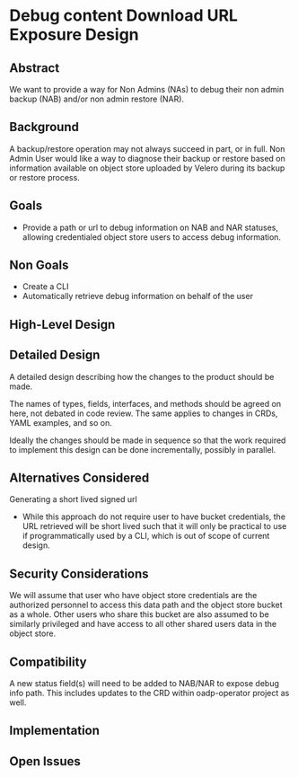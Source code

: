 # Debug content Download URL Exposure Design

<!-- _Note_: The preferred style for design documents is one sentence per line.
*Do not wrap lines*.
This aids in review of the document as changes to a line are not obscured by the reflowing those changes caused and has a side effect of avoiding debate about one or two space after a period. -->

## Abstract
We want to provide a way for Non Admins (NAs) to debug their non admin backup (NAB) and/or non admin restore (NAR).

## Background
A backup/restore operation may not always succeed in part, or in full. Non Admin User would like a way to diagnose their backup or restore based on information available on object store uploaded by Velero during its backup or restore process.

## Goals

- Provide a path or url to debug information on NAB and NAR statuses, allowing credentialed object store users to access debug information.

## Non Goals

- Create a CLI
- Automatically retrieve debug information on behalf of the user

## High-Level Design



## Detailed Design

A detailed design describing how the changes to the product should be made.

The names of types, fields, interfaces, and methods should be agreed on here, not debated in code review.
The same applies to changes in CRDs, YAML examples, and so on.

Ideally the changes should be made in sequence so that the work required to implement this design can be done incrementally, possibly in parallel.

## Alternatives Considered

Generating a short lived signed url

- While this approach do not require user to have bucket credentials, the URL retrieved will be short lived such that it will only be practical to use if programmatically used by a CLI, which is out of scope of current design.

## Security Considerations

We will assume that user who have object store credentials are the authorized personnel to access this data path and the object store bucket as a whole.
Other users who share this bucket are also assumed to be similarly privileged and have access to all other shared users data in the object store.

## Compatibility

A new status field(s) will need to be added to NAB/NAR to expose debug info path.
This includes updates to the CRD within oadp-operator project as well.

## Implementation
<!-- A description of the implementation, timelines, and any resources that have agreed to contribute. -->

## Open Issues
<!-- A discussion of issues relating to this proposal for which the author does not know the solution. This section may be omitted if there are none. -->

